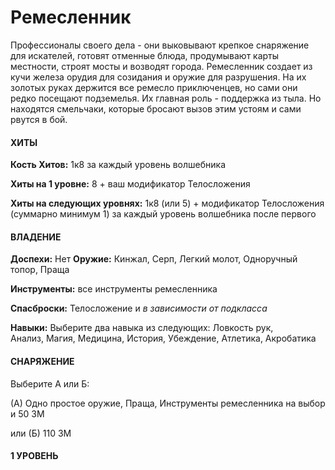 # Ремесленник

Профессионалы своего дела - они выковывают крепкое снаряжение для искателей, готовят отменные блюда, продумывают карты местности, строят мосты и возводят города. Ремесленник создает из кучи железа орудия для созидания и оружие для разрушения. На их золотых руках держится все ремесло приключенцев, но сами они редко посещают подземелья. Их главная роль - поддержка из тыла. Но находятся смельчаки, которые бросают вызов этим устоям и сами рвутся в бой.

#### ХИТЫ

**Кость Хитов:** 1к8 за каждый уровень волшебника

**Хиты на 1 уровне:** 8 + ваш модификатор Телосложения

**Хиты на следующих уровнях:** 1к8 (или 5) + модификатор Телосложения (суммарно минимум 1) за каждый уровень волшебника после первого

#### ВЛАДЕНИЕ

**Доспехи:** Нет
**Оружие:** Кинжал, Серп, Легкий молот, Одноручный топор, Праща

**Инструменты:** все инструменты ремесленника

**Спасброски:** Телосложение и *в зависимости от подкласса*

**Навыки:** Выберите два навыка из следующих: Ловкость рук, Анализ, Магия, Медицина, История, Убеждение, Атлетика, Акробатика 

#### СНАРЯЖЕНИЕ

Выберите А или Б:

(А) Одно простое оружие, Праща, Инструменты ремесленника на выбор и 50 ЗМ

или (Б) 110 ЗМ


#### 1 УРОВЕНЬ
